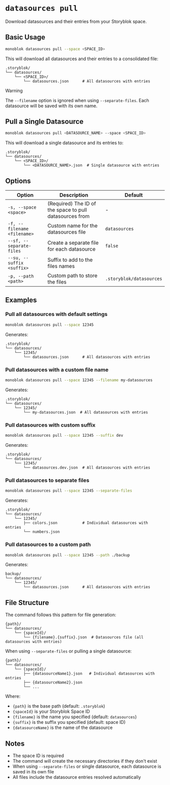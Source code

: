 # `datasources pull`

Download datasources and their entries from your Storyblok space.

## Basic Usage

```sh
monoblok datasources pull --space <SPACE_ID>
```

This will download all datasources and their entries to a consolidated file:
```
.storyblok/
└── datasources/
    └── <SPACE_ID>/
        └── datasources.json      # All datasources with entries
```

> [!WARNING]
> The `--filename` option is ignored when using `--separate-files`. Each datasource will be saved with its own name.

## Pull a Single Datasource

```sh
monoblok datasources pull <DATASOURCE_NAME> --space <SPACE_ID>
```

This will download a single datasource and its entries to:
```
.storyblok/
└── datasources/
    └── <SPACE_ID>/
        └── <DATASOURCE_NAME>.json  # Single datasource with entries
```

## Options

| Option | Description | Default |
|--------|-------------|---------|
| `-s, --space <space>` | (Required) The ID of the space to pull datasources from | - |
| `-f, --filename <filename>` | Custom name for the datasources file | `datasources` |
| `--sf, --separate-files` | Create a separate file for each datasource | `false` |
| `--su, --suffix <suffix>` | Suffix to add to the files names  | |
| `-p, --path <path>` | Custom path to store the files | `.storyblok/datasources` |

## Examples

### Pull all datasources with default settings
```sh
monoblok datasources pull --space 12345
```
Generates:
```
.storyblok/
└── datasources/
    └── 12345/
        └── datasources.json      # All datasources with entries
```

### Pull datasources with a custom file name
```sh
monoblok datasources pull --space 12345 --filename my-datasources
```
Generates:
```
.storyblok/
└── datasources/
    └── 12345/
        └── my-datasources.json  # All datasources with entries
```

### Pull datasources with custom suffix
```sh
monoblok datasources pull --space 12345 --suffix dev
```
Generates:
```
.storyblok/
└── datasources/
    └── 12345/
        └── datasources.dev.json  # All datasources with entries
```

### Pull datasources to separate files
```sh
monoblok datasources pull --space 12345 --separate-files
```
Generates:
```
.storyblok/
└── datasources/
    └── 12345/
        ├── colors.json           # Individual datasources with entries
        └── numbers.json
```

### Pull datasources to a custom path
```sh
monoblok datasources pull --space 12345 --path ./backup
```
Generates:
```
backup/
└── datasources/
    └── 12345/
        └── datasources.json      # All datasources with entries
```

## File Structure

The command follows this pattern for file generation:
```
{path}/
└── datasources/
    └── {spaceId}/
        └── {filename}.{suffix}.json  # Datasources file (all datasources with entries)
```

When using `--separate-files` or pulling a single datasource:
```
{path}/
└── datasources/
    └── {spaceId}/
        ├── {datasourceName1}.json   # Individual datasources with entries
        ├── {datasourceName2}.json
        └── ...
```

Where:
- `{path}` is the base path (default: `.storyblok`)
- `{spaceId}` is your Storyblok Space ID
- `{filename}` is the name you specified (default: `datasources`)
- `{suffix}` is the suffix you specified (default: space ID)
- `{datasourceName}` is the name of the datasource

## Notes

- The space ID is required
- The command will create the necessary directories if they don't exist
- When using `--separate-files` or single datasource, each datasource is saved in its own file
- All files include the datasource entries resolved automatically 